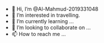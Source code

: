 - 👋 Hi, I’m @Al-Mahmud-2019331048
- 👀 I’m interested in travelling.
- 🌱 I’m currently learning ...
- 💞️ I’m looking to collaborate on ...
- 📫 How to reach me ...

<!---
Al-Mahmud-2019331048/Al-Mahmud-2019331048 is a ✨ special ✨ repository because its `README.md` (this file) appears on your GitHub profile.
You can click the Preview link to take a look at your changes.
--->
